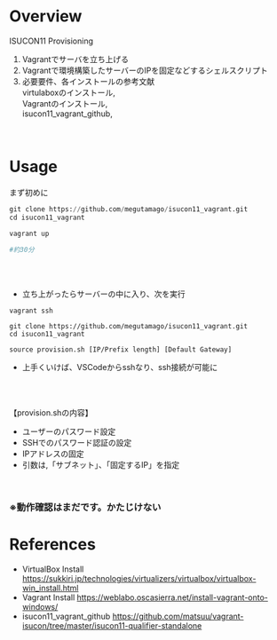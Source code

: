 # Overview
ISUCON11 Provisioning
1. Vagrantでサーバを立ち上げる
2. Vagrantで環境構築したサーバーのIPを固定などするシェルスクリプト
3. 必要要件、各インストールの参考文献<br>
virtulaboxのインストール,<br>
Vagrantのインストール,<br>
isucon11_vagrant_github,<br>
<br>

# Usage
まず初めに
```python
git clone https://github.com/megutamago/isucon11_vagrant.git
cd isucon11_vagrant

vagrant up

#約30分
```

<br>
<br>

- 立ち上がったらサーバーの中に入り、次を実行

```
vagrant ssh

git clone https://github.com/megutamago/isucon11_vagrant.git
cd isucon11_vagrant

source provision.sh [IP/Prefix length] [Default Gateway]
```

- 上手くいけば、VSCodeからsshなり、ssh接続が可能に
<br>
<br>

【provision.shの内容】
- ユーザーのパスワード設定
- SSHでのパスワード認証の設定
- IPアドレスの固定
- 引数は,「サブネット」、「固定するIP」を指定

<br>

### ※動作確認はまだです。かたじけない

# References

- VirtualBox Install
https://sukkiri.jp/technologies/virtualizers/virtualbox/virtualbox-win_install.html<br>
- Vagrant Install
https://weblabo.oscasierra.net/install-vagrant-onto-windows/<br>
- isucon11_vagrant_github
https://github.com/matsuu/vagrant-isucon/tree/master/isucon11-qualifier-standalone<br>
